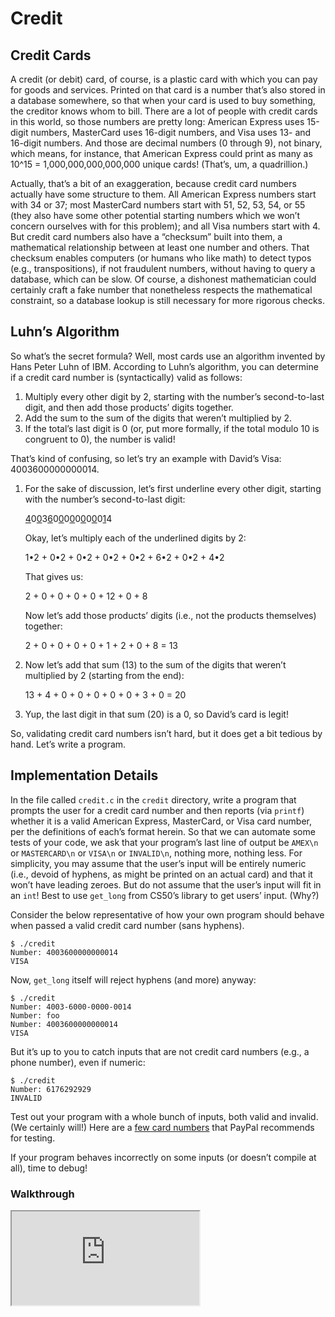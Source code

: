 <body class="">

<h1> Credit</h1>
<h2>Credit Cards</h2>

<p>A credit (or debit) card, of course, is a plastic card with which you can pay for goods and services. Printed on that card is a number that’s also stored in a database somewhere, so that when your card is used to buy something, the creditor knows whom to bill. There are a lot of people with credit cards in this world, so those numbers are pretty long: American Express uses 15-digit numbers, MasterCard uses 16-digit numbers, and Visa uses 13- and 16-digit numbers.  And those are decimal numbers (0 through 9), not binary, which means, for instance, that American Express could print as many as 10^15 = 1,000,000,000,000,000 unique cards! (That’s, um, a quadrillion.)</p>

<p>Actually, that’s a bit of an exaggeration, because credit card numbers actually have some structure to them. All American Express numbers start with 34 or 37; most MasterCard numbers start with 51, 52, 53, 54, or 55 (they also have some other potential starting numbers which we won’t concern ourselves with for this problem); and all Visa numbers start with 4. But credit card numbers also have a “checksum” built into them, a mathematical relationship between at least one number and others. That checksum enables computers (or humans who like math) to detect typos (e.g., transpositions), if not fraudulent numbers, without having to query a database, which can be slow. Of course, a dishonest mathematician could certainly craft a fake number that nonetheless respects the mathematical constraint, so a database lookup is still necessary for more rigorous checks.</p>

<h2>Luhn’s Algorithm</h2>

<p>So what’s the secret formula?  Well, most cards use an algorithm invented by Hans Peter Luhn of IBM. According to Luhn’s algorithm, you can determine if a credit card number is (syntactically) valid as follows:</p>

<ol>
<li>Multiply every other digit by 2, starting with the number’s second-to-last digit, and then add those products’ digits together.</li>
<li>Add the sum to the sum of the digits that weren’t multiplied by 2.</li>
<li>If the total’s last digit is 0 (or, put more formally, if the total modulo 10 is congruent to 0), the number is valid!</li>
</ol>

<p>That’s kind of confusing, so let’s try an example with David’s Visa: 4003600000000014.</p>

<ol>
<li>
<p>For the sake of discussion, let’s first underline every other digit, starting with the number’s second-to-last digit:</p>

<p><u>4</u>0<u>0</u>3<u>6</u>0<u>0</u>0<u>0</u>0<u>0</u>0<u>0</u>0<u>1</u>4</p>

<p>Okay, let’s multiply each of the underlined digits by 2:</p>

<p>1•2 + 0•2 + 0•2 + 0•2 + 0•2 + 6•2 + 0•2 + 4•2</p>

<p>That gives us:</p>

<p>2 + 0 + 0 + 0 + 0 + 12 + 0 + 8</p>

<p>Now let’s add those products’ digits (i.e., not the products themselves) together:</p>

<p>2 + 0 + 0 + 0 + 0 + 1 + 2 + 0 + 8 = 13</p>
</li>
<li>
<p>Now let’s add that sum (13) to the sum of the digits that weren’t multiplied by 2 (starting from the end):</p>

<p>13 + 4 + 0 + 0 + 0 + 0 + 0 + 3 + 0 = 20</p>
</li>
<li>
<p>Yup, the last digit in that sum (20) is a 0, so David’s card is legit!</p>
</li>
</ol>

<p>So, validating credit card numbers isn’t hard, but it does get a bit tedious by hand. Let’s write a program.</p>

<h2>Implementation Details</h2>

<p>In the file called <code class="language-plaintext highlighter-rouge">credit.c</code> in the <code class="language-plaintext highlighter-rouge">credit</code> directory, write a program that prompts the user for a credit card number and then reports (via <code class="language-plaintext highlighter-rouge">printf</code>) whether it is a valid American Express, MasterCard, or Visa card number, per the definitions of each’s format herein. So that we can automate some tests of your code, we ask that your program’s last line of output be <code class="language-plaintext highlighter-rouge">AMEX\n</code> or <code class="language-plaintext highlighter-rouge">MASTERCARD\n</code> or <code class="language-plaintext highlighter-rouge">VISA\n</code> or <code class="language-plaintext highlighter-rouge">INVALID\n</code>, nothing more, nothing less. For simplicity, you may assume that the user’s input will be entirely numeric (i.e., devoid of hyphens, as might be printed on an actual card) and that it won’t have leading zeroes. But do not assume that the user’s input will fit in an <code class="language-plaintext highlighter-rouge">int</code>! Best to use <code class="language-plaintext highlighter-rouge">get_long</code> from CS50’s library to get users’ input. (Why?)</p>

<p>Consider the below representative of how your own program should behave when passed a valid credit card number (sans hyphens).</p>

<div class="language-plaintext highlighter-rouge"><div class="highlight"><pre class="highlight"><code>$ ./credit
Number: 4003600000000014
VISA
</code></pre></div></div>

<p>Now, <code class="language-plaintext highlighter-rouge">get_long</code> itself will reject hyphens (and more) anyway:</p>

<div class="language-plaintext highlighter-rouge"><div class="highlight"><pre class="highlight"><code>$ ./credit
Number: 4003-6000-0000-0014
Number: foo
Number: 4003600000000014
VISA
</code></pre></div></div>

<p>But it’s up to you to catch inputs that are not credit card numbers (e.g., a phone number), even if numeric:</p>

<div class="language-plaintext highlighter-rouge"><div class="highlight"><pre class="highlight"><code>$ ./credit
Number: 6176292929
INVALID
</code></pre></div></div>

<p>Test out your program with a whole bunch of inputs, both valid and invalid. (We certainly will!) Here are a <a href="https://developer.paypal.com/api/nvp-soap/payflow/integration-guide/test-transactions/#standard-test-cards">few card numbers</a> that PayPal recommends for testing.</p>

<p>If your program behaves incorrectly on some inputs (or doesn’t compile at all), time to debug!</p>

<h3>Walkthrough</h3>

<div class="ratio ratio-16x9" data-video=""><iframe allow="accelerometer; autoplay; encrypted-media; gyroscope; picture-in-picture" allowfullscreen="" class="border" data-video="" src="https://www.youtube.com/embed/dF7wNjsRBjI?modestbranding=0&amp;rel=0&amp;showinfo=0" scrolling="no" id="iFrameResizer0" style="overflow: hidden;"></iframe></div>






</body>